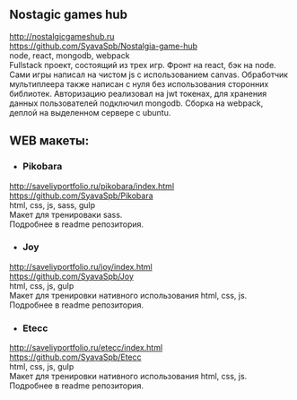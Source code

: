 ## Nostagic games hub
http://nostalgicgameshub.ru  
https://github.com/SyavaSpb/Nostalgia-game-hub  
node, react, mongodb, webpack  
Fullstack проект, состоящий из трех игр. Фронт
на react, бэк на node. Сами игры написал на 
чистом js с использованием canvas. Обработчик
мультиплеера также написан с нуля без
использования сторонних библиотек. Авторизацию
реализовал на jwt токенах, для хранения данных
пользователей подключил mongodb. Сборка на
webpack, деплой на выделенном сервере с ubuntu.


## WEB макеты:

- ### Pikobara
http://saveliyportfolio.ru/pikobara/index.html  
https://github.com/SyavaSpb/Pikobara  
html, css, js, sass, gulp  
Макет для тренироваки sass.   
Подробнее в readme репозитория.  

- ### Joy
http://saveliyportfolio.ru/joy/index.html  
https://github.com/SyavaSpb/Joy  
html, css, js, gulp  
Макет для тренировки нативного использования html, css, js.  
Подробнее в readme репозитория.  

- ### Etecc
http://saveliyportfolio.ru/etecc/index.html  
https://github.com/SyavaSpb/Etecc  
html, css, js, gulp  
Макет для тренировки нативного использования html, css, js.  
Подробнее в readme репозитория.  

